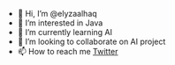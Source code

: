 - 👋 Hi, I’m @elyzaalhaq
- 👀 I’m interested in Java
- 🌱 I’m currently learning AI
- 💞️ I’m looking to collaborate on AI project
- 📫 How to reach me [Twitter](https://twitter.com/elyzaalhaq)

<!---
elyzaalhaq/elyzaalhaq is a ✨ special ✨ repository because its `README.md` (this file) appears on your GitHub profile.
You can click the Preview link to take a look at your changes.
--->

